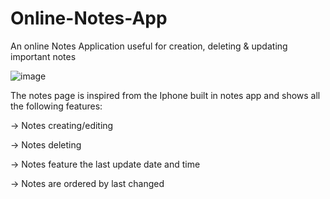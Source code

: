 # Online-Notes-App
An online Notes Application useful for creation, deleting &amp; updating important notes

![image](https://github.com/HarshGupta-2002/Online-Notes-App/assets/81915099/ddda79ad-7ebc-4918-ab8f-7c8b9873d4f3)

The notes page is inspired from the Iphone built in notes app and shows all the following features:

-> Notes creating/editing

-> Notes deleting

-> Notes feature the last update date and time

-> Notes are ordered by last changed
